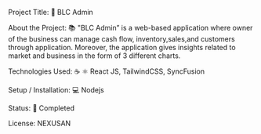 Project Title: 📛
BLC Admin

About the Project: 📚
"BLC Admin” is a web-based application where owner of the business can manage cash flow, inventory,sales,and customers through application. Moreover, the application gives insights related to market and business in the form of 3 different charts.

Technologies Used: ☕️ ⚛️
React JS, TailwindCSS, SyncFusion

Setup / Installation: 💻
Nodejs

Status: 📶
Completed

License:
NEXUSAN
